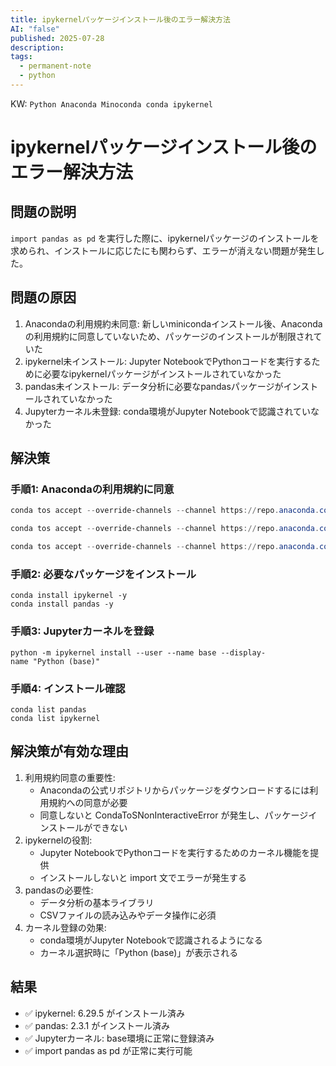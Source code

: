 ```yaml
---
title: ipykernelパッケージインストール後のエラー解決方法
AI: "false"
published: 2025-07-28
description: 
tags:
  - permanent-note
  - python
---
```

KW: `Python Anaconda Minoconda conda ipykernel`
# ipykernelパッケージインストール後のエラー解決方法

## 問題の説明

`import pandas as pd` を実行した際に、ipykernelパッケージのインストールを求められ、インストールに応じたにも関わらず、エラーが消えない問題が発生した。

## 問題の原因

1. Anacondaの利用規約未同意: 新しいminicondaインストール後、Anacondaの利用規約に同意していないため、パッケージのインストールが制限されていた
2. ipykernel未インストール: Jupyter NotebookでPythonコードを実行するために必要なipykernelパッケージがインストールされていなかった
3. pandas未インストール: データ分析に必要なpandasパッケージがインストールされていなかった
4. Jupyterカーネル未登録: conda環境がJupyter Notebookで認識されていなかった

## 解決策

### 手順1: Anacondaの利用規約に同意

``` PowerShell
conda tos accept --override-channels --channel https://repo.anaconda.com/pkgs/main

conda tos accept --override-channels --channel https://repo.anaconda.com/pkgs/r

conda tos accept --override-channels --channel https://repo.anaconda.com/pkgs/msys2
```

### 手順2: 必要なパッケージをインストール

```
conda install ipykernel -y
conda install pandas -y
```

### 手順3: Jupyterカーネルを登録

```
python -m ipykernel install --user --name base --display-name "Python (base)"
```

### 手順4: インストール確認

```
conda list pandas
conda list ipykernel
```

## 解決策が有効な理由

1. 利用規約同意の重要性:
	- Anacondaの公式リポジトリからパッケージをダウンロードするには利用規約への同意が必要
	- 同意しないと CondaToSNonInteractiveError が発生し、パッケージインストールができない
2. ipykernelの役割:
	- Jupyter NotebookでPythonコードを実行するためのカーネル機能を提供
	- インストールしないと import 文でエラーが発生する
3. pandasの必要性:
	- データ分析の基本ライブラリ
	- CSVファイルの読み込みやデータ操作に必須
4. カーネル登録の効果:
	- conda環境がJupyter Notebookで認識されるようになる
	- カーネル選択時に「Python (base)」が表示される

## 結果

- ✅ ipykernel: 6.29.5 がインストール済み
- ✅ pandas: 2.3.1 がインストール済み
- ✅ Jupyterカーネル: base環境に正常に登録済み
- ✅ import pandas as pd が正常に実行可能
